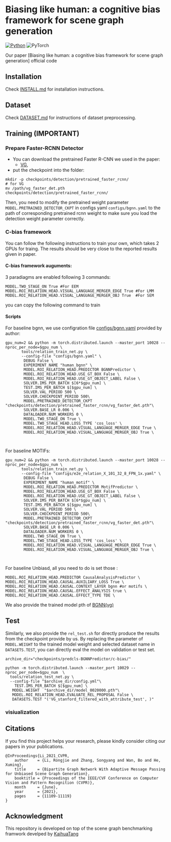 # Biasing like human: a cognitive bias framework for scene graph generation

[![Python](https://img.shields.io/badge/python-3.7-blue.svg)](https://www.python.org/)
![PyTorch](https://img.shields.io/badge/pytorch-1.4.0-%237732a8)

Our paper [Biasing like human: a cognitive bias framework for scene graph generation] official code
<!-- (https://arxiv.org/abs/2104.00308) has been accepted by CVPR 2021. -->

## Installation

Check [INSTALL.md](INSTALL.md) for installation instructions.

## Dataset

Check [DATASET.md](DATASET.md) for instructions of dataset preprocessing.

## Training **(IMPORTANT)**

### Prepare Faster-RCNN Detector
- You can download the pretrained Faster R-CNN we used in the paper: 
  - [VG](https://shanghaitecheducn-my.sharepoint.com/:u:/g/personal/lirj2_shanghaitech_edu_cn/EQIy64T-EK9Er9y8kVCDaukB79gJwfSsEIbey9g0Xag6lg?e=wkKHJs), 
- put the checkpoint into the folder:
```
mkdir -p checkpoints/detection/pretrained_faster_rcnn/
# for VG
mv /path/vg_faster_det.pth checkpoints/detection/pretrained_faster_rcnn/
```

Then, you need to modify the pretrained weight parameter `MODEL.PRETRAINED_DETECTOR_CKPT` in configs yaml `configs/bgnn.yaml` to the path of corresponding pretrained rcnn weight to make sure you load the detection weight parameter correctly.



### C-bias framework
You can follow the following instructions to train your own, which takes 2 GPUs for traing. The results should be very close to the reported results given in paper.
#### C-bias framework auguments:
3 paradiagms are enabled following 3 commands:
```
MODEL.TWO_STAGE_ON True #For EEM
MODEL.ROI_RELATION_HEAD.VISUAL_LANGUAGE_MERGER_EDGE True #For LMM
MODEL.ROI_RELATION_HEAD.VISUAL_LANGUAGE_MERGER_OBJ True  #For SEM
```
you can copy the following command to train
#### Scripts
For baseline bgnn, we use configration file [configs/bgnn.yaml](configs/bgnn.yaml) provided by author:
```
gpu_num=2 && python -m torch.distributed.launch --master_port 10028 --nproc_per_node=$gpu_num \
       tools/relation_train_net.py \
       --config-file "configs/bgnn.yaml" \
        DEBUG False \
        EXPERIMENT_NAME "human_bgnn" \
        MODEL.ROI_RELATION_HEAD.PREDICTOR BGNNPredictor \
        MODEL.ROI_RELATION_HEAD.USE_GT_BOX False \
        MODEL.ROI_RELATION_HEAD.USE_GT_OBJECT_LABEL False \
        SOLVER.IMS_PER_BATCH $[6*$gpu_num] \
        TEST.IMS_PER_BATCH $[$gpu_num] \
        SOLVER.VAL_PERIOD 500 \
        SOLVER.CHECKPOINT_PERIOD 500\
        MODEL.PRETRAINED_DETECTOR_CKPT "checkpoints/detection/pretrained_faster_rcnn/vg_faster_det.pth"\
        SOLVER.BASE_LR 0.006 \
        DATALOADER.NUM_WORKERS 0 \
        MODEL.TWO_STAGE_ON True \
        MODEL.TWO_STAGE_HEAD.LOSS_TYPE 'cos_loss' \
        MODEL.ROI_RELATION_HEAD.VISUAL_LANGUAGE_MERGER_EDGE True \
        MODEL.ROI_RELATION_HEAD.VISUAL_LANGUAGE_MERGER_OBJ True \
        
        
```
For baseline MOTIFs:
```
gpu_num=2 && python -m torch.distributed.launch --master_port 10028 --nproc_per_node=$gpu_num \
       tools/relation_train_net.py \
       --config-file "configs/e2e_relation_X_101_32_8_FPN_1x.yaml" \
        DEBUG False \
        EXPERIMENT_NAME "human_motif" \
        MODEL.ROI_RELATION_HEAD.PREDICTOR MotifPredictor \
        MODEL.ROI_RELATION_HEAD.USE_GT_BOX False \
        MODEL.ROI_RELATION_HEAD.USE_GT_OBJECT_LABEL False \
        SOLVER.IMS_PER_BATCH $[6*$gpu_num] \
        TEST.IMS_PER_BATCH $[$gpu_num] \
        SOLVER.VAL_PERIOD 500 \
        SOLVER.CHECKPOINT_PERIOD 500\
        MODEL.PRETRAINED_DETECTOR_CKPT "checkpoints/detection/pretrained_faster_rcnn/vg_faster_det.pth"\
        SOLVER.BASE_LR 0.006 \
        DATALOADER.NUM_WORKERS 0 \
        MODEL.TWO_STAGE_ON True \
        MODEL.TWO_STAGE_HEAD.LOSS_TYPE 'cos_loss' \
        MODEL.ROI_RELATION_HEAD.VISUAL_LANGUAGE_MERGER_EDGE True \
        MODEL.ROI_RELATION_HEAD.VISUAL_LANGUAGE_MERGER_OBJ True \
        
        
```
For baseline Unbiasd, all you need to do is set those :
```
MODEL.ROI_RELATION_HEAD.PREDICTOR CausalAnalysisPredictor \
MODEL.ROI_RELATION_HEAD.CAUSAL.AUXILIARY_LOSS True \
MODEL.ROI_RELATION_HEAD.CAUSAL.CONTEXT_LAYER bgnn #or motifs \
MODEL.ROI_RELATION_HEAD.CAUSAL.EFFECT_ANALYSIS true \
MODEL.ROI_RELATION_HEAD.CAUSAL.EFFECT_TYPE TDE \
```
We also provide the trained model pth of [BGNN(vg)](https://shanghaitecheducn-my.sharepoint.com/:u:/g/personal/lirj2_shanghaitech_edu_cn/Ee4PdxluTphEicUDckJIfmEBisAyUgkjeuerN_rjrG1CIw?e=pgr8a5) 



## Test
Similarly, we also provide the `rel_test.sh` for directly produce the results from the checkpoint provide by us.
By replacing the parameter of `MODEL.WEIGHT` to the trained model weight and selected dataset name in `DATASETS.TEST`, you can directly eval the model on validation or test set.
```
archive_dir="checkpoints/predcls-BGNNPredictor/c-bias/"

python -m torch.distributed.launch --master_port 10029 --nproc_per_node=$gpu_num  \
  tools/relation_test_net.py \
  --config-file "$archive_dir/config.yml"\
    TEST.IMS_PER_BATCH $[$gpu_num] \
   MODEL.WEIGHT  "$archive_dir/model_0020000.pth"\
   MODEL.ROI_RELATION_HEAD.EVALUATE_REL_PROPOSAL False \
   DATASETS.TEST "('VG_stanford_filtered_with_attribute_test', )"

```
### visiualization

## Citations

If you find this project helps your research, please kindly consider citing our papers in your publications.

```
@InProceedings{Li_2021_CVPR,
    author    = {Li, Rongjie and Zhang, Songyang and Wan, Bo and He, Xuming},
    title     = {Bipartite Graph Network With Adaptive Message Passing for Unbiased Scene Graph Generation},
    booktitle = {Proceedings of the IEEE/CVF Conference on Computer Vision and Pattern Recognition (CVPR)},
    month     = {June},
    year      = {2021},
    pages     = {11109-11119}
}
```


## Acknowledgment
This repository is developed on top of the scene graph benchmarking framwork develped by [KaihuaTang](https://github.com/KaihuaTang/Scene-Graph-Benchmark.pytorch)

